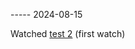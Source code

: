 ----- 2024-08-15

Watched [test 2](<../../../../metadata/extension/media/media/MOVIE_OR_SHOW/test 2>) (first watch)
